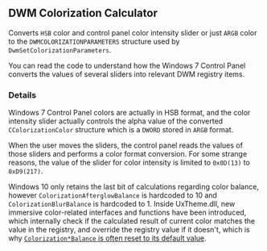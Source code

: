 ## DWM Colorization Calculator
Converts `HSB` color and control panel color intensity slider or just `ARGB` color to the `DWMCOLORIZATIONPARAMETERS` structure used by `DwmSetColorizationParameters`.  

You can read the code to understand how the Windows 7 Control Panel converts the values of several sliders into relevant DWM registry items.

### Details
Windows 7 Control Panel colors are actually in HSB format, and the color intensity slider actually controls the alpha value of the converted `CColorizationColor` structure which is a `DWORD` stored in `ARGB` format. 

When the user moves the sliders, the control panel reads the values of those sliders and performs a color format conversion. For some strange reasons, the value of the slider for color intensity is limited to `0x0D(13)` to `0xD9(217)`. 

Windows 10 only retains the last bit of calculations regarding color balance, however `ColorizationAfterglowBalance` is hardcoded to 10 and `ColorizationBlurBalance` is hardcoded to 1. Inside UxTheme.dll, new immersive color-related interfaces and functions have been introduced, which internally check if the calculated result of current color matches the value in the registry, and override the registry value if it doesn't, which is why [`Colorization*Balance` is often reset to its default value](https://github.com/ALTaleX531/OpenGlass/issues/4).